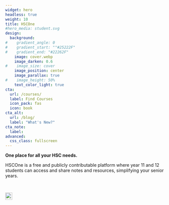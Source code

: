 ```yaml
---
widget: hero
headless: true
weight: 10
title: HSCOne
#hero_media: student.svg
design:
  background:
#    gradient_angle: 0
#    gradient_start: ""#25222F"
#    gradient_end: "#22262F"
    image: cover.webp
    image_darken: 0.6
#    image_size: cover
    image_position: center
    image_parallax: true
#    image_height: 50%
    text_color_light: true
cta:
  url: /courses/
  label: Find Courses
  icon_pack: fas
  icon: book
cta_alt:
  url: /blog/
  label: "What's New?"
cta_note:
  label:
advanced:
  css_class: fullscreen
---
```


**One place for all your HSC needs.**

HSCOne is a free and publicly contributable platform where year 11 and 12 students can access and share notes and resources, simplifying your senior years.

<br />

<a href="/patreon/" alt="Become a patron"><img style="height: 1.6em" src="/statically-proxy/gh/psharma04/image-repo/main/uploads/patreon.min.svg" loading="eager"><a>
